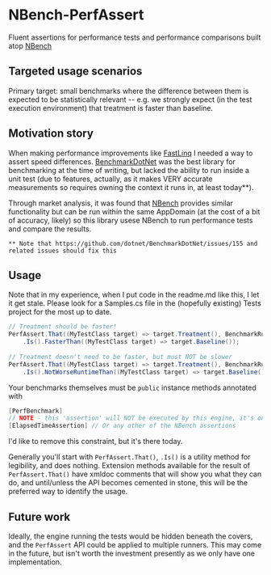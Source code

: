 # NBench-PerfAssert
Fluent assertions for performance tests and performance comparisons built atop [NBench](https://github.com/petabridge/NBench)

## Targeted usage scenarios
Primary target: small benchmarks where the difference between them is expected to be statistically relevant -- e.g. we strongly expect (in the test execution environment) that treatment is faster than baseline.

## Motivation story
When making performance improvements like [FastLinq](https://github.com/ndrwrbgs/FastLinq) I needed a way to assert speed differences. [BenchmarkDotNet](https://github.com/dotnet/BenchmarkDotNet) was the best library for benchmarking at the time of writing, but lacked the ability to run inside a unit test (due to features, actually, as it makes VERY accurate measurements so requires owning the context it runs in, at least today**).

Through market analysis, it was found that [NBench](https://github.com/petabridge/NBench) provides similar functionality but can be run within the same AppDomain (at the cost of a bit of accuracy, likely) so this library usese NBench to run performance tests and compare the results.

    ** Note that https://github.com/dotnet/BenchmarkDotNet/issues/155 and related issues should fix this

## Usage
Note that in my experience, when I put code in the readme.md like this, I let it get stale. Please look for a Samples.cs file in the (hopefully existing) Tests project for the most up to date.

```C#
// Treatment should be faster!
PerfAssert.That((MyTestClass target) => target.Treatment(), BenchmarkRunCache.Instance)
    .Is().FasterThan((MyTestClass target) => target.Baseline());
    
// Treatment doesn't need to be faster, but must NOT be slower
PerfAssert.That((MyTestClass target) => target.Treatment(), BenchmarkRunCache.Instance)
    .Is().NotWorseRuntimeThan((MyTestClass target) => target.Baseline());
```
Your benchmarks themselves must be `public` instance methods annotated with
```C#
[PerfBenchmark]
// NOTE - this 'assertion' will NOT be executed by this engine, it's only used to tell NBench what to measure/collect
[ElapsedTimeAssertion] // Or any other of the NBench assertions
```
I'd like to remove this constraint, but it's there today.

Generally you'll start with `PerfAssert.That()`, `.Is()` is a utility method for legibility, and does nothing. Extension methods available for the result of `PerfAssert.That()` have xmldoc comments that will show you what they can do, and until/unless the API becomes cemented in stone, this will be the preferred way to identify the usage.

## Future work
Ideally, the engine running the tests would be hidden beneath the covers, and the `PerfAssert` API could be applied to multiple runners. This may come in the future, but isn't worth the investment presently as we only have one implementation.
